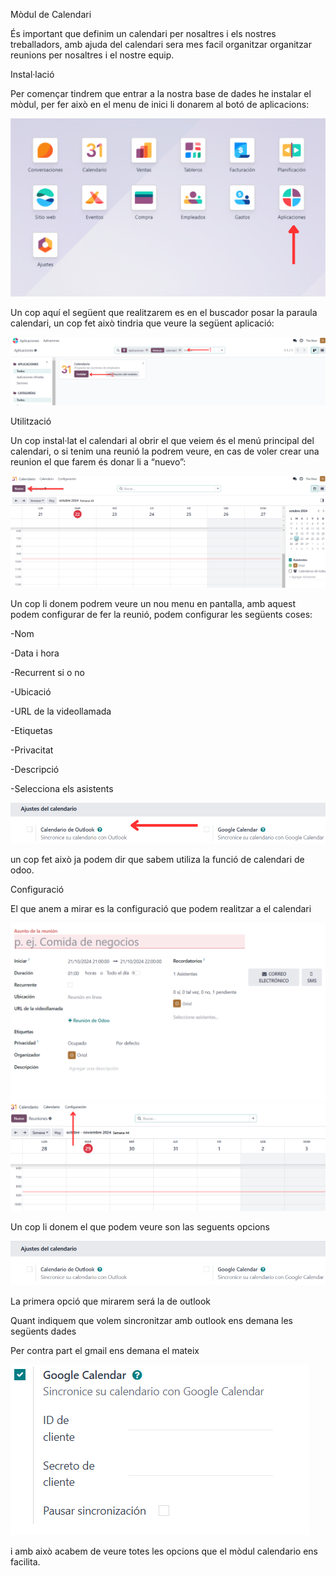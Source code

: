 Mòdul de Calendari







És important que definim un calendari per nosaltres i els nostres treballadors, amb ajuda del calendari sera mes facil organitzar organitzar reunions per nosaltres i el nostre equip.



Instal·lació

Per començar tindrem que entrar a la nostra base de dades he instalar el mòdul, per fer això en el menu de inici li donarem al botó de aplicacions:


![imagen_7.png](/imagen_7.png) 

Un cop aquí el següent que realitzarem es en el buscador posar la paraula calendari, un cop fet això tindria que veure la següent aplicació:

![imagen_8.png](/imagen_8.png)

Utilització 

Un cop instal·lat el calendari al obrir el que veiem és el menú principal del calendari, o si tenim una reunió la podrem veure, en cas de voler crear una reunion el que farem és donar li a “nuevo”:


![imagen_9.png](/imagen_9.png)


Un cop li donem podrem veure un nou menu en pantalla, amb aquest podem configurar de fer la reunió, podem configurar les següents coses:

-Nom

-Data i hora

-Recurrent si o no

-Ubicació 

-URL de la videollamada

-Etiquetas

-Privacitat

-Descripció

-Selecciona els asistents

![imagen_4.png](/imagen_4.png)

un cop fet això ja podem dir que sabem utiliza la funció de calendari de odoo.



Configuració

El que anem a mirar es la configuració que podem realitzar a el calendari


![imagen_5.png](/imagen_5.png)
![imagen_2.png](/imagen_2.png)


Un cop li donem el que podem veure son las seguents opcions


![imagen_1.png](/imagen_1.png)


La primera opció que mirarem será la de outlook



Quant indiquem que volem sincronitzar amb outlook ens demana les següents dades




Per contra part el gmail ens demana el mateix

![imagen_6.png](/imagen_6.png)

i amb això acabem de veure totes les opcions que el mòdul calendario ens facilita.



























